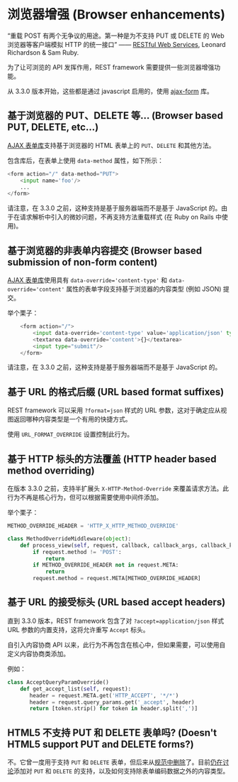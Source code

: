 # 浏览器增强 (Browser enhancements)
“重载 POST 有两个无争议的用途。第一种是为不支持 PUT 或 DELETE 的 Web 浏览器等客户端模拟 HTTP 的统一接口” —— [RESTful Web Services](https://www.amazon.com/RESTful-Web-Services-Leonard-Richardson/dp/0596529260), Leonard Richardson & Sam Ruby.

为了让可浏览的 API 发挥作用，REST framework 需要提供一些浏览器增强功能。

从 3.3.0 版本开始，这些都是通过 javascript 启用的，使用 [ajax-form](https://github.com/encode/ajax-form) 库。

## 基于浏览器的 PUT、DELETE 等... (Browser based PUT, DELETE, etc...)
[AJAX 表单库](https://github.com/encode/ajax-form)支持基于浏览器的 HTML 表单上的 `PUT`、`DELETE` 和其他方法。

包含库后，在表单上使用 `data-method` 属性，如下所示：
```python
<form action="/" data-method="PUT">
    <input name='foo'/>
    ...
</form>
```

请注意，在 3.3.0 之前，这种支持是基于服务器端而不是基于 JavaScript 的。由于在请求解析中引入的微妙问题，不再支持方法重载样式 (在 Ruby on Rails 中使用)。

## 基于浏览器的非表单内容提交 (Browser based submission of non-form content)
[AJAX 表单库](https://github.com/encode/ajax-form)使用具有 `data-override='content-type'` 和 `data-override='content'` 属性的表单字段支持基于浏览器的内容类型 (例如 JSON) 提交。

举个栗子：
```python
    <form action="/">
        <input data-override='content-type' value='application/json' type='hidden'/>
        <textarea data-override='content'>{}</textarea>
        <input type="submit"/>
    </form>
```

请注意，在 3.3.0 之前，这种支持是基于服务器端而不是基于 JavaScript 的。

## 基于 URL 的格式后缀 (URL based format suffixes)
REST framework 可以采用 `?format=json` 样式的 URL 参数，这对于确定应从视图返回哪种内容类型是一个有用的快捷方式。

使用 `URL_FORMAT_OVERRIDE` 设置控制此行为。

## 基于 HTTP 标头的方法覆盖 (HTTP header based method overriding)
在版本 3.3.0 之前，支持半扩展头 `X-HTTP-Method-Override` 来覆盖请求方法。此行为不再是核心行为，但可以根据需要使用中间件添加。

举个栗子：
```python
METHOD_OVERRIDE_HEADER = 'HTTP_X_HTTP_METHOD_OVERRIDE'

class MethodOverrideMiddleware(object):
    def process_view(self, request, callback, callback_args, callback_kwargs):
        if request.method != 'POST':
            return
        if METHOD_OVERRIDE_HEADER not in request.META:
            return
        request.method = request.META[METHOD_OVERRIDE_HEADER]
```

## 基于 URL 的接受标头 (URL based accept headers)
直到 3.3.0 版本，REST framework 包含了对 `?accept=application/json` 样式 URL 参数的内置支持，这将允许重写 `Accept` 标头。

自引入内容协商 API 以来，此行为不再包含在核心中，但如果需要，可以使用自定义内容协商类添加。

例如：
```python
class AcceptQueryParamOverride()
    def get_accept_list(self, request):
       header = request.META.get('HTTP_ACCEPT', '*/*')
       header = request.query_params.get('_accept', header)
       return [token.strip() for token in header.split(',')]
```

## HTML5 不支持 PUT 和 DELETE 表单吗? (Doesn't HTML5 support PUT and DELETE forms?)
不。它曾一度用于支持 `PUT` 和 `DELETE` 表单，但后来从[规范中删除](https://www.w3.org/TR/html5-diff/#changes-2010-06-24)了。目前[仍在讨论](http://amundsen.com/examples/put-delete-forms/)添加对 `PUT` 和 `DELETE` 的支持，以及如何支持除表单编码数据之外的内容类型。
